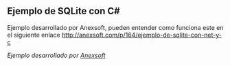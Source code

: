 Ejemplo de SQLite con C#
--------------------------

Ejemplo desarrollado por Anexsoft, pueden entender como funciona este en el siguiente enlace http://anexsoft.com/p/164/ejemplo-de-sqlite-con-net-y-c

<em>Ejemplo desarrollado por <a href="http://anexsoft.com">Anexsoft</a></em>